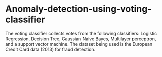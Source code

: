 # Anomaly-detection-using-voting-classifier

The voting classifier collects votes from the following classifiers: Logistic Regression, Decision Tree, Gaussian Naive Bayes, Multilayer perceptron, and a support vector machine. 
The dataset being used is the European Credit Card data (2013) for fraud detection.
